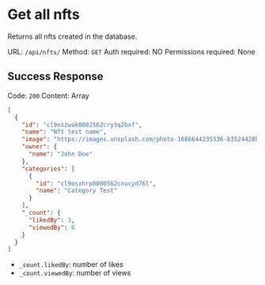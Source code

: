 # Get all nfts

Returns all nfts created in the database.

URL: `/api/nfts/`
Method: `GET`
Auth required: NO
Permissions required: None

## Success Response

Code: `200`
Content: Array

```json
[
  {
    "id": "cl9oszwak0002562cry3q2bxf",
    "name": "Nft test name",
    "image": "https://images.unsplash.com/photo-1666644235536-b3524428b331?ixlib=rb-4.0.3&ixid=MnwxMjA3fDB8MHxwaG90by1wYWdlfHx8fGVufDB8fHx8&auto=format&fit=crop&w=1113&q=80",
    "owner": {
      "name": "John Doe"
    },
    "categories": [
      {
        "id": "cl9osxhrp0000562cnucyd76l",
        "name": "Category Test"
      }
    ],
    "_count": {
      "likedBy": 3,
      "viewedBy": 6
    }
  }
]
```

- `_count.likedBy`: number of likes
- `_count.viewedBy`: number of views
